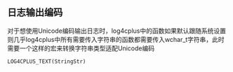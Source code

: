 ## 日志输出编码
对于想使用Unicode编码输出日志时，log4cplus中的函数如果默认跟随系统设置则几乎log4cplus中所有需要传入字符串的函数都需要传入wchar_t字符串，此时需要一个这样的宏来转换字符串类型适配Unicode编码

    LOG4CPLUS_TEXT(StringStr)